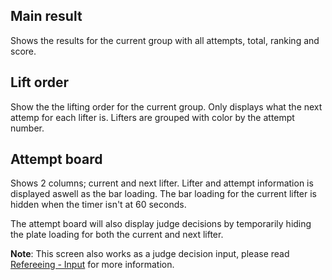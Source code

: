 ## Main result

Shows the results for the current group with all attempts, total, ranking and score.

## Lift order

Show the the lifting order for the current group. Only displays what the next attemp for each lifter is. Lifters are grouped with color by the attempt number.

## Attempt board

Shows 2 columns; current and next lifter. Lifter and attempt information is displayed aswell as the bar loading. The bar loading for the current lifter is hidden when the timer isn't at 60 seconds.

The attempt board will also display judge decisions by temporarily hiding the plate loading for both the current and next lifter.

**Note**: This screen also works as a judge decision input, please read [Refereeing - Input](refereeing#input) for more information.